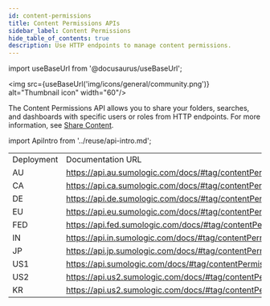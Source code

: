 ```yaml
---
id: content-permissions
title: Content Permissions APIs
sidebar_label: Content Permissions
hide_table_of_contents: true
description: Use HTTP endpoints to manage content permissions.
---
```


import useBaseUrl from '@docusaurus/useBaseUrl';

<img src={useBaseUrl('img/icons/general/community.png')} alt="Thumbnail icon" width="60"/>

The Content Permissions API allows you to share your folders, searches, and dashboards with specific users or roles from HTTP endpoints. For more information, see [Share Content](/docs/manage/content-sharing/).

import ApiIntro from '../reuse/api-intro.md';

<ApiIntro/>

<table>
  <tr>
   <td>Deployment</td>
   <td>Documentation URL</td>
  </tr>
  <tr>
   <td>AU</td>
   <td><a href="https://api.au.sumologic.com/docs/#tag/contentPermissions">https://api.au.sumologic.com/docs/#tag/contentPermissions</a></td>
  </tr>
  <tr>
   <td>CA</td>
   <td><a href="https://api.ca.sumologic.com/docs/#tag/contentPermissions">https://api.ca.sumologic.com/docs/#tag/contentPermissions</a></td>
  </tr>
  <tr>
   <td>DE</td>
   <td><a href="https://api.de.sumologic.com/docs/#tag/contentPermissions">https://api.de.sumologic.com/docs/#tag/contentPermissions</a></td>
  </tr>
  <tr>
   <td>EU</td>
   <td><a href="https://api.eu.sumologic.com/docs/#tag/contentPermissions">https://api.eu.sumologic.com/docs/#tag/contentPermissions</a></td>
  </tr>
  <tr>
   <td>FED</td>
   <td><a href="https://api.fed.sumologic.com/docs/#tag/contentPermissions">https://api.fed.sumologic.com/docs/#tag/contentPermissions</a></td>
  </tr>
  <tr>
   <td>IN</td>
   <td><a href="https://api.in.sumologic.com/docs/#tag/contentPermissions">https://api.in.sumologic.com/docs/#tag/contentPermissions</a></td>
  </tr>
  <tr>
   <td>JP</td>
   <td><a href="https://api.jp.sumologic.com/docs/#tag/contentPermissions">https://api.jp.sumologic.com/docs/#tag/contentPermissions</a></td>
  </tr>
  <tr>
   <td>US1</td>
   <td><a href="https://api.sumologic.com/docs/#tag/contentPermissions">https://api.sumologic.com/docs/#tag/contentPermissions</a></td>
  </tr>
  <tr>
   <td>US2</td>
   <td><a href="https://api.us2.sumologic.com/docs/#tag/contentPermissions">https://api.us2.sumologic.com/docs/#tag/contentPermissions</a></td>
  </tr>
    <tr>
   <td>KR</td>
   <td><a href="https://api.kr.sumologic.com/docs/#tag/contentPermissionsv1">https://api.us2.sumologic.com/docs/#tag/contentPermissionsv1</a></td>
  </tr>
</table>

